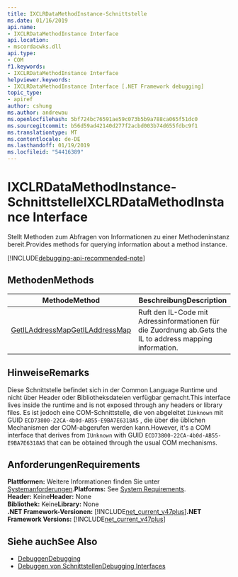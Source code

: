 ```yaml
---
title: IXCLRDataMethodInstance-Schnittstelle
ms.date: 01/16/2019
api.name:
- IXCLRDataMethodInstance Interface
api.location:
- mscordacwks.dll
api.type:
- COM
f1.keywords:
- IXCLRDataMethodInstance Interface
helpviewer.keywords:
- IXCLRDataMethodInstance Interface [.NET Framework debugging]
topic_type:
- apiref
author: cshung
ms.author: andrewau
ms.openlocfilehash: 5bf724bc76591ae59c073b5b9a788ca065f51dc0
ms.sourcegitcommit: b56d59ad42140d277f2acbd003b74d655fdbc9f1
ms.translationtype: MT
ms.contentlocale: de-DE
ms.lasthandoff: 01/19/2019
ms.locfileid: "54416389"
---
```

# <a name="ixclrdatamethodinstance-interface"></a><span data-ttu-id="d219f-102">IXCLRDataMethodInstance-Schnittstelle</span><span class="sxs-lookup"><span data-stu-id="d219f-102">IXCLRDataMethodInstance Interface</span></span>

<span data-ttu-id="d219f-103">Stellt Methoden zum Abfragen von Informationen zu einer Methodeninstanz bereit.</span><span class="sxs-lookup"><span data-stu-id="d219f-103">Provides methods for querying information about a method instance.</span></span>

[!INCLUDE[debugging-api-recommended-note](../../../../includes/debugging-api-recommended-note.md)]

## <a name="methods"></a><span data-ttu-id="d219f-104">Methoden</span><span class="sxs-lookup"><span data-stu-id="d219f-104">Methods</span></span>

| <span data-ttu-id="d219f-105">Methode</span><span class="sxs-lookup"><span data-stu-id="d219f-105">Method</span></span>                                                                                                                  | <span data-ttu-id="d219f-106">Beschreibung</span><span class="sxs-lookup"><span data-stu-id="d219f-106">Description</span></span>                                 |
| ----------------------------------------------------------------------------------------------------------------------- | ------------------------------------------- |
| [<span data-ttu-id="d219f-107">GetILAddressMap</span><span class="sxs-lookup"><span data-stu-id="d219f-107">GetILAddressMap</span></span>](../../../../docs/framework/unmanaged-api/debugging/ixclrdatamethodinstance-getiladdressmap-method.md) | <span data-ttu-id="d219f-108">Ruft den IL-Code mit Adressinformationen für die Zuordnung ab.</span><span class="sxs-lookup"><span data-stu-id="d219f-108">Gets the IL to address mapping information.</span></span> |

## <a name="remarks"></a><span data-ttu-id="d219f-109">Hinweise</span><span class="sxs-lookup"><span data-stu-id="d219f-109">Remarks</span></span>

<span data-ttu-id="d219f-110">Diese Schnittstelle befindet sich in der Common Language Runtime und nicht über Header oder Bibliotheksdateien verfügbar gemacht.</span><span class="sxs-lookup"><span data-stu-id="d219f-110">This interface lives inside the runtime and is not exposed through any headers or library files.</span></span> <span data-ttu-id="d219f-111">Es ist jedoch eine COM-Schnittstelle, die von abgeleitet `IUnknown` mit GUID `ECD73800-22CA-4b0d-AB55-E9BA7E6318A5` , die über die üblichen Mechanismen der COM-abgerufen werden kann.</span><span class="sxs-lookup"><span data-stu-id="d219f-111">However, it's a COM interface that derives from `IUnknown` with GUID `ECD73800-22CA-4b0d-AB55-E9BA7E6318A5` that can be obtained through the usual COM mechanisms.</span></span>

## <a name="requirements"></a><span data-ttu-id="d219f-112">Anforderungen</span><span class="sxs-lookup"><span data-stu-id="d219f-112">Requirements</span></span>

<span data-ttu-id="d219f-113">**Plattformen:** Weitere Informationen finden Sie unter [Systemanforderungen](../../../../docs/framework/get-started/system-requirements.md).</span><span class="sxs-lookup"><span data-stu-id="d219f-113">**Platforms:** See [System Requirements](../../../../docs/framework/get-started/system-requirements.md).</span></span>  
<span data-ttu-id="d219f-114">**Header:** Keine</span><span class="sxs-lookup"><span data-stu-id="d219f-114">**Header:** None</span></span>  
<span data-ttu-id="d219f-115">**Bibliothek:** Keine</span><span class="sxs-lookup"><span data-stu-id="d219f-115">**Library:** None</span></span>  
<span data-ttu-id="d219f-116">**.NET Framework-Versionen:** [!INCLUDE[net_current_v47plus](../../../../includes/net-current-v47plus.md)]</span><span class="sxs-lookup"><span data-stu-id="d219f-116">**.NET Framework Versions:** [!INCLUDE[net_current_v47plus](../../../../includes/net-current-v47plus.md)]</span></span>  

## <a name="see-also"></a><span data-ttu-id="d219f-117">Siehe auch</span><span class="sxs-lookup"><span data-stu-id="d219f-117">See Also</span></span>

- [<span data-ttu-id="d219f-118">Debuggen</span><span class="sxs-lookup"><span data-stu-id="d219f-118">Debugging</span></span>](../../../../docs/framework/unmanaged-api/debugging/index.md)
- [<span data-ttu-id="d219f-119">Debuggen von Schnittstellen</span><span class="sxs-lookup"><span data-stu-id="d219f-119">Debugging Interfaces</span></span>](../../../../docs/framework/unmanaged-api/debugging/debugging-interfaces.md)
